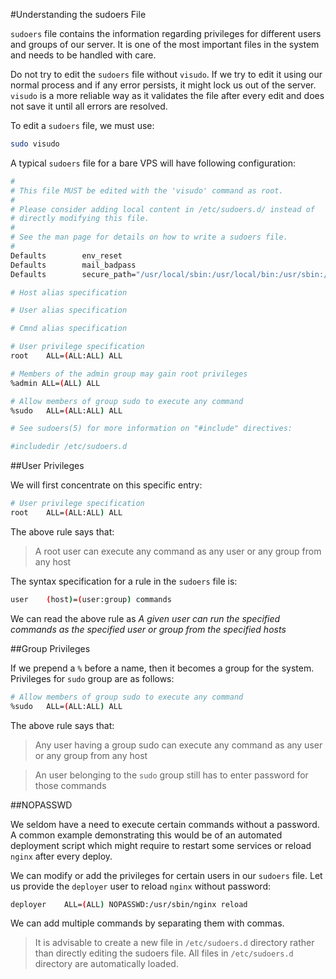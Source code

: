 #Understanding the sudoers File

`sudoers` file contains the information regarding privileges for different users and groups of our server. It is one of the most important files in the system and needs to be handled with care.

Do not try to edit the `sudoers` file without `visudo`. If we try to edit it using our normal process and if any error persists, it might lock us out of the server. `visudo` is a more reliable way as it validates the file after every edit and does not save it until all errors are resolved.

To edit a `sudoers` file, we must use:

```bash
sudo visudo
```

A typical `sudoers` file for a bare VPS will have following configuration:

```bash
#
# This file MUST be edited with the 'visudo' command as root.
#
# Please consider adding local content in /etc/sudoers.d/ instead of
# directly modifying this file.
#
# See the man page for details on how to write a sudoers file.
#
Defaults        env_reset
Defaults        mail_badpass
Defaults        secure_path="/usr/local/sbin:/usr/local/bin:/usr/sbin:/usr/bin:/sbin:/bin:/snap/bin"

# Host alias specification

# User alias specification

# Cmnd alias specification

# User privilege specification
root    ALL=(ALL:ALL) ALL

# Members of the admin group may gain root privileges
%admin ALL=(ALL) ALL

# Allow members of group sudo to execute any command
%sudo   ALL=(ALL:ALL) ALL

# See sudoers(5) for more information on "#include" directives:

#includedir /etc/sudoers.d
```

##User Privileges

We will first concentrate on this specific entry:

```bash
# User privilege specification
root    ALL=(ALL:ALL) ALL
```

The above rule says that:

>A root user can execute any command as any user or any group from any host

The syntax specification for a rule in the `sudoers` file is:

```bash
user    (host)=(user:group) commands
```

We can read the above rule as *A given user can run the specified commands as the specified user or group from the specified hosts*

##Group Privileges

If we prepend a `%` before a name, then it becomes a group for the system. Privileges for `sudo` group are as follows:

```bash
# Allow members of group sudo to execute any command
%sudo   ALL=(ALL:ALL) ALL
```

The above rule says that:

>Any user having a group sudo can execute any command as any user or any group from any host

>An user belonging to the `sudo` group still has to enter password for those commands

##NOPASSWD

We seldom have a need to execute certain commands without a password. A common example demonstrating this would be of an automated deployment script which might require to restart some services or reload `nginx` after every deploy.

We can modify or add the privileges for certain users in our `sudoers` file. Let us provide the `deployer` user to reload `nginx` without password:

```bash
deployer    ALL=(ALL) NOPASSWD:/usr/sbin/nginx reload
```

We can add multiple commands by separating them with commas.

>It is advisable to create a new file in `/etc/sudoers.d` directory rather than directly editing the sudoers file. All files in `/etc/sudoers.d` directory are automatically loaded.


